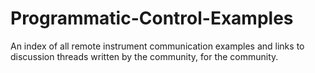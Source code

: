 # Programmatic-Control-Examples
An index of all remote instrument communication examples and links to discussion threads written by the community, for the community.
